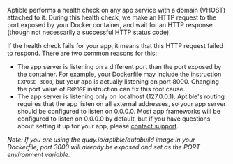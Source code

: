 Aptible performs a health check on any app service with a domain (VHOST) attached to it. During this health check, we make an HTTP request to the port exposed by your Docker container, and wait for an HTTP response (though not necessarily a successful HTTP status code).

If the health check fails for your app, it means that this HTTP request failed to respond. There are two common reasons for this:

* The app server is listening on a different port than the port exposed by the container. For example, your Dockerfile may include the instruction `EXPOSE 3000`, but your app is actually listening on port 8000. Changing the port value of `EXPOSE` instruction can fix this root cause.
* The app server is listening only on localhost (127.0.0.1). Aptible's routing requires that the app listen on all external addresses, so your app server should be configured to listen on 0.0.0.0. Most app frameworks will be configured to listen on 0.0.0.0 by default, but if you have questions about setting it up for your app, please [contact support](https://support.aptible.com/contact).

_Note: If you are using the quay.io/aptible/autobuild image in your Dockerfile, port 3000 will already be exposed and set as the PORT environment variable._